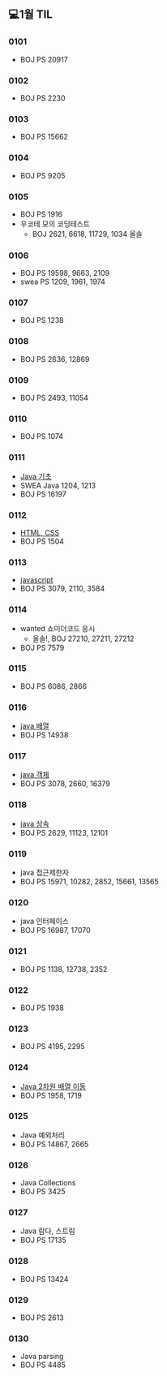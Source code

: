 ## 💻1월 TIL

### 0101
* BOJ PS 20917

### 0102
* BOJ PS 2230

### 0103
* BOJ PS 15662

### 0104
* BOJ PS 9205

### 0105
* BOJ PS 1916
* 우코테 모의 코딩테스트
    * BOJ 2621, 6618, 11729, 1034 올솔

### 0106
* BOJ PS 19598, 9663, 2109
* swea PS 1209, 1961, 1974

### 0107
* BOJ PS 1238

### 0108
* BOJ PS 2636, 12869

### 0109
* BOJ PS 2493, 11054

### 0110
* BOJ PS 1074

### 0111
* [Java 기초](./수업내용/java/java_start1.md)
* SWEA Java 1204, 1213
* BOJ PS 16197

### 0112
* [HTML, CSS](./수업내용/HTML_CSS/HTML%2C%20CSS.md)
* BOJ PS 1504

### 0113
* [javascript](./수업내용/javascript/Javascript.md)
* BOJ PS 3079, 2110, 3584

### 0114
* wanted 쇼미더코드 응시
    * 올솔!, BOJ 27210, 27211, 27212
* BOJ PS 7579

### 0115
* BOJ PS 6086, 2866

### 0116
* [java 배열](./수업내용/java/Java_day1.md)
* BOJ PS 14938

### 0117
* [java 객체](./수업내용/java/Java_day2.md)
* BOJ PS 3078, 2660, 16379

### 0118
* [java 상속](./수업내용/java/Java_day3.md)
* BOJ PS 2629, 11123, 12101

### 0119
* java 접근제한자
* BOJ PS 15971, 10282, 2852, 15661, 13565

### 0120
* java 인터페이스
* BOJ PS 16987, 17070

### 0121
* BOJ PS 1138, 12738, 2352

### 0122
* BOJ PS 1938

### 0123
* BOJ PS 4195, 2295

### 0124
* [Java 2차원 배열 이동](./수업내용/java/practice/)
* BOJ PS 1958, 1719

### 0125
* Java 예외처리
* BOJ PS 14867, 2665

### 0126
* Java Collections
* BOJ PS 3425

### 0127
* Java 람다, 스트림
* BOJ PS 17135

### 0128
* BOJ PS 13424

### 0129 
* BOJ PS 2613

### 0130
* Java parsing
* BOJ PS 4485
